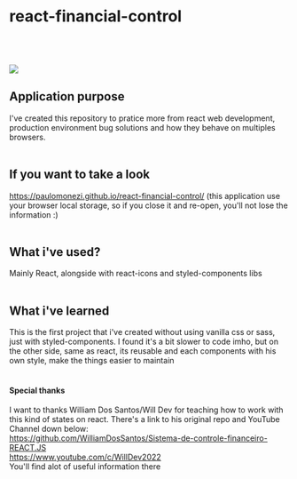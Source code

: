 # react-financial-control
<br/><br/><br/>
![](https://github.com/paulomonezi/react-financial-control/public/gifs/reactfinanceiro.gif)


## Application purpose
I've created this repository to pratice more from react web development, production environment bug solutions and how they behave on multiples browsers.
<br/><br/>


## If you want to take a look
https://paulomonezi.github.io/react-financial-control/ (this application use your browser local storage, so if you close it and re-open, you'll not lose the information :)
<br/><br/>


## What i've used?
Mainly React, alongside with react-icons and styled-components libs
<br/><br/>


## What i've learned
This is the first project that i've created without using vanilla css or sass, just with styled-components.
I found it's a bit slower to code imho, but on the other side, same as react, its reusable and each components with his own style, make the things easier to maintain
<br/><br/>


#### Special thanks
I want to thanks William Dos Santos/Will Dev for teaching how to work with this kind of states on react.
There's a link to his original repo and YouTube Channel down below:
<br/>
https://github.com/WilliamDosSantos/Sistema-de-controle-financeiro-REACT.JS
<br/>
https://www.youtube.com/c/WillDev2022
<br/>
You'll find alot of useful information there
